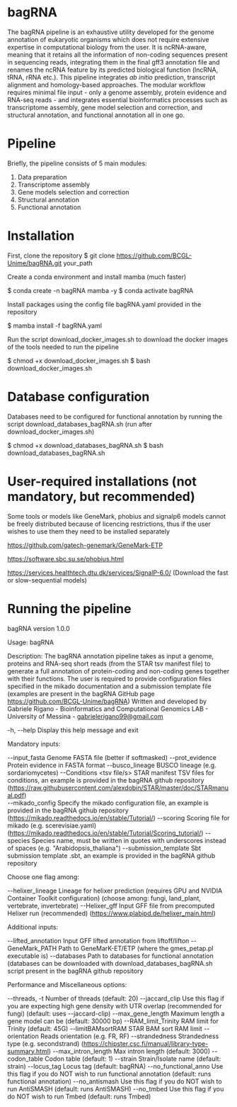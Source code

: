 # bagRNA
The bagRNA pipeline is an exhaustive utility developed for the genome annotation of eukaryotic organisms which does not require extensive expertise in computational biology from the user.
It is ncRNA-aware, meaning that it retains all the information of non-coding sequences present in sequencing reads, integrating them in the final gff3 annotation file and renames the ncRNA
feature by its predicted biological function (lncRNA, tRNA, rRNA etc.). This pipeline integrates _ab initio_ prediction, transcript alignment and homology-based approaches. 
The modular workflow requires minimal file input - only a genome assembly, protein evidence and RNA-seq reads - and integrates essential bioinformatics processes such as transcriptome assembly,
gene model selection and correction, and structural annotation, and functional annotation all in one go.

# Pipeline
Briefly, the pipeline consists of 5 main modules: 
1) Data preparation
2) Transcriptome assembly
3) Gene models selection and correction
4) Structural annotation
5) Functional annotation

# Installation
First, clone the repository
$ git clone https://github.com/BCGL-Unime/bagRNA.git your_path

Create a conda environment and install mamba (much faster)

$ conda create -n bagRNA mamba -y
$ conda activate bagRNA

Install packages using the config file bagRNA.yaml provided in the repository

$ mamba install -f bagRNA.yaml

Run the script download_docker_images.sh to download the docker images of the tools needed to run the pipeline

$ chmod +x download_docker_images.sh
$ bash download_docker_images.sh

# Database configuration
Databases need to be configured for functional annotation by running the script download_databases_bagRNA.sh (run after download_docker_images.sh)

$ chmod +x download_databases_bagRNA.sh
$ bash download_databases_bagRNA.sh

# User-required installations (not mandatory, but recommended)
Some tools or models like GeneMark, phobius and signalp6 models cannot be freely distributed because of licencing restrictions, thus if the user wishes to use them they need to be installed separately

https://github.com/gatech-genemark/GeneMark-ETP

https://software.sbc.su.se/phobius.html

https://services.healthtech.dtu.dk/services/SignalP-6.0/  (Download the fast or slow-sequential models)


# Running the pipeline

bagRNA version 1.0.0

Usage:         bagRNA <arguments>

Description:   The bagRNA annotation pipeline takes as input a genome, proteins and RNA-seq short reads (from the STAR tsv manifest file)
               to generate a full annotation of protein-coding and non-coding genes together with their functions.
               The user is required to provide configuration files specified in the mikado documentation and a submission template file 
               (examples are present in the bagRNA GitHub page https://github.com/BCGL-Unime/bagRNA)
               Written and developed by Gabriele Rigano - Bioinformatics and Computational Genomics LAB - University of Messina - gabrielerigano99@gmail.com 

  -h, --help             Display this help message and exit

Mandatory inputs:

  --input_fasta <file>         Genome FASTA file (better if softmasked)
  --prot_evidence <file>       Protein evidence in FASTA format
  --busco_lineage <string>     BUSCO lineage (e.g. sordariomycetes)
  --Conditions <tsv file/s>    STAR manifest TSV files for conditions, an example is provided in the bagRNA github repository (https://raw.githubusercontent.com/alexdobin/STAR/master/doc/STARmanual.pdf)  
  --mikado_config <file>       Specify the mikado configuration file, an example is provided in the bagRNA github repository (https://mikado.readthedocs.io/en/stable/Tutorial/)
  --scoring <string>           Scoring file for mikado (e.g. scerevisiae.yaml) (https://mikado.readthedocs.io/en/stable/Tutorial/Scoring_tutorial/)
  --species <string>           Species name, must be written in quotes with underscores instead of spaces (e.g. "Arabidopsis_thaliana")
  --submission_template <file> Sbt submission template .sbt, an example is provided in the bagRNA github repository

Choose one flag among:

  --helixer_lineage <string>   Lineage for helixer prediction (requires GPU and NVIDIA Container Toolkit configuration) (choose among: fungi, land_plant, vertebrate, invertebrate)
  --Helixer_gff <file>         Input GFF file from precomputed Helixer run (recommended) (https://www.plabipd.de/helixer_main.html)

Additional inputs:

  --lifted_annotation <file>   Input GFF lifted annotation from liftoff/lifton
  --GeneMark_PATH <path>       Path to GeneMarK-ET/ETP (where the gmes_petap.pl executable is)
  --databases <path>           Path to databases for functional annotation (databases can be downloaded with download_databases_bagRNA.sh script present in the bagRNA github repository

Performance and Miscellaneous options:

  --threads, -t <int>          Number of threads (default: 20)
  --jaccard_clip               Use this flag if you are expecting high gene density with UTR overlap (recommended for fungi) (default: uses --jaccard-clip)
  --max_gene_length <int>      Maximum length a gene model can be (default: 30000 bp)
  --RAM_limit_Trinity <int>    RAM limit for Trinity (default: 45G)
  --limitBAMsortRAM <int>      STAR BAM sort RAM limit
  --orientation <string>       Reads orientation (e.g. FR, RF)
  --strandedness <string>      Strandedness type (e.g. secondstrand) (https://chipster.csc.fi/manual/library-type-summary.html)
  --max_intron_length <int>    Max intron length (default: 3000)
  --codon_table <int>          Codon table (default: 1)
  --strain <string>            Strain/Isolate name (default: strain)
  --locus_tag <tag>            Locus tag (default: bagRNA)
  --no_functional_anno         Use this flag if you do NOT wish to run functional annotation (default: runs functional annotation)
  --no_antismash               Use this flag if you do NOT wish to run AntiSMASH (default: runs AntiSMASH)
  --no_tmbed                   Use this flag if you do NOT wish to run Tmbed (default: runs Tmbed)


